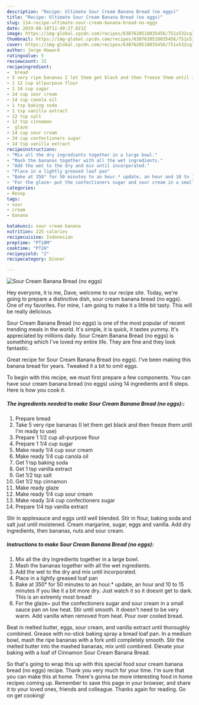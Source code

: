 ```yaml
---
description: "Recipe: Ultimate Sour Cream Banana Bread (no eggs)"
title: "Recipe: Ultimate Sour Cream Banana Bread (no eggs)"
slug: 114-recipe-ultimate-sour-cream-banana-bread-no-eggs
date: 2019-08-18T11:49:27.021Z
image: https://img-global.cpcdn.com/recipes/6387620518035456/751x532cq70/sour-cream-banana-bread-no-eggs-recipe-main-photo.jpg
thumbnail: https://img-global.cpcdn.com/recipes/6387620518035456/751x532cq70/sour-cream-banana-bread-no-eggs-recipe-main-photo.jpg
cover: https://img-global.cpcdn.com/recipes/6387620518035456/751x532cq70/sour-cream-banana-bread-no-eggs-recipe-main-photo.jpg
author: Jorge Howard
ratingvalue: 5
reviewcount: 15
recipeingredient:
-  bread
- 5 very ripe bananas I let them get black and then freeze them until Im ready to use
- 1 12 cup allpurpose flour
- 1 14 cup sugar
- 14 cup sour cream
- 14 cup canola oil
- 1 tsp baking soda
- 1 tsp vanilla extract
- 12 tsp salt
- 12 tsp cinnamon
-  glaze
- 14 cup sour cream
- 34 cup confectioners sugar
- 14 tsp vanilla extract
recipeinstructions:
- "Mix all the dry ingredients together in a large bowl."
- "Mash the bananas together with all the wet ingredients."
- "Add the wet to the dry and mix until incorporated."
- "Place in a lightly greased loaf pan"
- "Bake at 350° for 50 minutes to an hour.* update, an hour and 10 to 15 minutes if you like it a bit more dry. Just watch it so it doesnt get to dark. This is an extremly most bread!"
- "For the glaze~ put the confectioners sugar and sour cream in a small sauce pan on low heat. Stir until smooth. It doesn&#39;t need to be very warm. Add vanilla when removed from heat. Pour over cooled bread."
categories:
- Resep
tags:
- sour
- cream
- banana

katakunci: sour cream banana
nutrition: 225 calories
recipecuisine: Indonesian
preptime: "PT10M"
cooktime: "PT2H"
recipeyield: "2"
recipecategory: Dinner

---
```



![Sour Cream Banana Bread (no eggs)](https://img-global.cpcdn.com/recipes/6387620518035456/751x532cq70/sour-cream-banana-bread-no-eggs-recipe-main-photo.jpg)

Hey everyone, it is me, Dave, welcome to our recipe site. Today, we're going to prepare a distinctive dish, sour cream banana bread (no eggs). One of my favorites. For mine, I am going to make it a little bit tasty. This will be really delicious.

Sour Cream Banana Bread (no eggs) is one of the most popular of recent trending meals in the world. It's simple, it is quick, it tastes yummy. It's appreciated by millions daily. Sour Cream Banana Bread (no eggs) is something which I've loved my entire life. They are fine and they look fantastic.

Great recipe for Sour Cream Banana Bread (no eggs). I&#39;ve been making this banana bread for years. Tweaked it a bit to omit eggs.


To begin with this recipe, we must first prepare a few components. You can have sour cream banana bread (no eggs) using 14 ingredients and 6 steps. Here is how you cook it.

##### The ingredients needed to make Sour Cream Banana Bread (no eggs)::

1. Prepare  bread
1. Take 5 very ripe bananas (I let them get black and then freeze them until I&#39;m ready to use)
1. Prepare 1 1/2 cup all-purpose flour
1. Prepare 1 1/4 cup sugar
1. Make ready 1/4 cup sour cream
1. Make ready 1/4 cup canola oil
1. Get 1 tsp baking soda
1. Get 1 tsp vanilla extract
1. Get 1/2 tsp salt
1. Get 1/2 tsp cinnamon
1. Make ready  glaze
1. Make ready 1/4 cup sour cream
1. Make ready 3/4 cup confectioners sugar
1. Prepare 1/4 tsp vanilla extract


Stir in applesauce and eggs until well blended. Stir in flour, baking soda and salt just until moistened. Cream margarine, sugar, eggs and vanilla. Add dry ingredients, then bananas, nuts and sour cream. 

##### Instructions to make Sour Cream Banana Bread (no eggs):

1. Mix all the dry ingredients together in a large bowl.
1. Mash the bananas together with all the wet ingredients.
1. Add the wet to the dry and mix until incorporated.
1. Place in a lightly greased loaf pan
1. Bake at 350° for 50 minutes to an hour.* update, an hour and 10 to 15 minutes if you like it a bit more dry. Just watch it so it doesnt get to dark. This is an extremly most bread!
1. For the glaze~ put the confectioners sugar and sour cream in a small sauce pan on low heat. Stir until smooth. It doesn&#39;t need to be very warm. Add vanilla when removed from heat. Pour over cooled bread.


Beat in melted butter, eggs, sour cream, and vanilla extract until thoroughly combined. Grease with no-stick baking spray a bread loaf pan. In a medium bowl, mash the ripe bananas with a fork until completely smooth. Stir the melted butter into the mashed bananas; mix until combined. Elevate your baking with a loaf of Cinnamon Sour Cream Banana Bread. 

So that's going to wrap this up with this special food sour cream banana bread (no eggs) recipe. Thank you very much for your time. I'm sure that you can make this at home. There's gonna be more interesting food in home recipes coming up. Remember to save this page in your browser, and share it to your loved ones, friends and colleague. Thanks again for reading. Go on get cooking!
